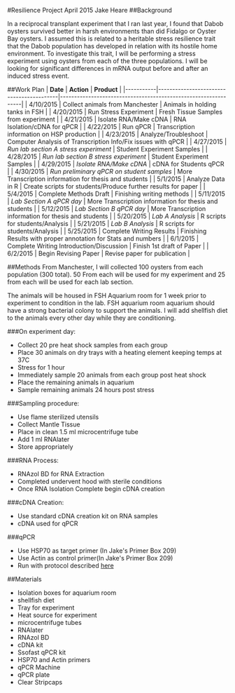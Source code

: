 #Resilience Project April 2015
Jake Heare
##Background

In a reciprocal transplant experiment that I ran last year, I found that Dabob oysters survived better in harsh environments than did Fidalgo or Oyster Bay oysters. I assumed this is related to a heritable stress resilience trait that the Dabob population has developed in relation with its hostile home environment. To investigate this trait, I will be performing a stress experiment using oysters from each of the three populations. I will be looking for significant differences in mRNA output before and after an induced stress event.

##Work Plan
| **Date**      | **Action**                                   | **Product**                                                       |
|-----------|------------------------------------------|----------------------------------------------------------------|
| 4/10/2015 | Collect animals from Manchester          | Animals in holding tanks in FSH                                |
| 4/20/2015 | Run Stress Experiment                    | Fresh Tissue Samples from experiment                           |
| 4/21/2015 | Isolate RNA/Make cDNA                    | RNA Isolation/cDNA for qPCR                                    |
| 4/22/2015 | Run qPCR                                 | Transcription information on HSP production                    |
| 4/23/2015 | Analyze/Troubleshoot                     | Computer Analysis of Transcription Info/Fix issues with qPCR   |
| 4/27/2015 | *Run lab section A stress experiment*      | Student Experiment Samples                                     |
| 4/28/2015 | *Run lab section B stress experiment*      | Student Experiment Samples                                     |
| 4/29/2015 | *Isolate RNA/Make cDNA*                    | cDNA for Students qPCR                                         |
| 4/30/2015 | *Run preliminary qPCR on student samples*  | More Transcription information for thesis and students         |
| 5/1/2015  | Analyze Data in R                        | Create scripts for students/Produce further results for paper  |
| 5/4/2015  | Complete Methods Draft                   | Finishing writing methods                                      |
| 5/11/2015 | *Lab Section A qPCR day*                   | More Transcription information for thesis and students         |
| 5/12/2015 | *Lab Section B qPCR day*                   | More Transcription information for thesis and students         |
| 5/20/2015 | *Lab A Analysis*                           | R scripts for students/Analysis                                |
| 5/21/2015 | *Lab B Analysis*                           | R scripts for students/Analysis                                |
| 5/25/2015 | Complete Writing Results                 | Finishing Results with proper annotation for Stats and numbers |
| 6/1/2015  | Complete Writing Introduction/Discussion | Finish 1st draft of Paper                                      |
| 6/2/2015  | Begin Revising Paper                     | Revise paper for publication                                   |

##Methods
From Manchester, I will collected 100 oysters from each population (300 total). 50 From each will be used for my experiment and 25 from each will be used for each lab section. 

The animals will be housed in FSH Aquarium room for 1 week prior to experiment to condition in the lab. FSH aquarium room aquarium should have a strong bacterial colony to support the animals. I will add shellfish diet to the animals every other day while they are conditioning. 

###On experiment day:

- Collect 20 pre heat shock samples from each group
- Place 30 animals on dry trays with a heating element keeping temps at 37C
- Stress for 1 hour
- Immediately sample 20 animals from each group post heat shock
- Place the remaining animals in aquarium 
- Sample remaining animals 24 hours post stress

###Sampling procedure:

- Use flame sterilized utensils
- Collect Mantle Tissue
- Place in clean 1.5 ml microcentrifuge tube
- Add 1 ml RNAlater
- Store appropriately

###RNA Process:
- RNAzol BD for RNA Extraction
- Completed undervent hood with sterile conditions
- Once RNA Isolation Complete begin cDNA creation

###cDNA Creation:
- Use standard cDNA creation kit on RNA samples
- cDNA used for qPCR

###qPCR
- Use HSP70 as target primer (In Jake's Primer Box 209)
- Use Actin as control primer(In Jake's Primer Box 209)
- Run with protocol described [here](http://genefish.wikispaces.com/Jake%27s+Notebook)

##Materials
- Isolation boxes for aquarium room
- shellfish diet
- Tray for experiment
- Heat source for experiment
- microcentrifuge tubes
- RNAlater
- RNAzol BD
- cDNA kit
- Ssofast qPCR kit
- HSP70 and Actin primers
- qPCR Machine
- qPCR plate
- Clear Stripcaps


